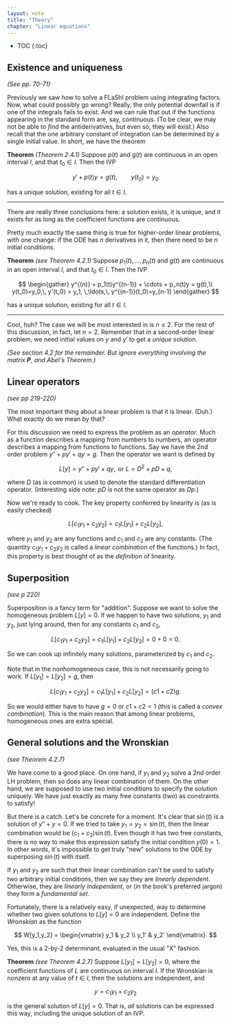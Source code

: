 ```yaml
---
layout: note
title: "Theory"
chapter: "Linear equations"
---
```

* TOC
{:toc}

## Existence and uniqueness

*(See pp. 70-71)*

Previously we saw how to solve a FLaShI problem using integrating factors. Now, what could possibly go wrong? Really, the only potential downfall is if one of the integrals fails to exist. And we can rule that out if the functions appearing in the standard form are, say, continuous. (To be clear, we may not be able to *find* the antiderivatives, but even so, they will exist.) Also recall that the one arbitrary constant of integration can be determined by a single initial value. In short, we have the theorem

**Theorem** *(Theorem 2.4.1)* Suppose $p(t)$ and $g(t)$ are continuous in an open interval $I$, and that $t_0\in I$. Then the IVP

$$
y' + p(t)y = g(t), \qquad y(t_0)=y_0
$$

has a unique solution, existing for all $t\in I$. 

---

There are really three conclusions here: a solution exists, it is unique, and it exists for as long as the coefficient functions are continuous.

Pretty much exactly the same thing is true for higher-order linear problems, with one change: if the ODE has $n$ derivatives in it, then there need to be $n$ initial conditions. 

**Theorem** *(see Theorem 4.2.1)*  Suppose $p_1(t),\ldots,p_n(t)$ and $g(t)$ are continuous in an open interval $I$, and that $t_0\in I$. Then the IVP

$$
\begin{gather}
y^{(n)} + p_1(t)y^{(n-1)} + \cdots + p_n(t)y = g(t),\\
y(t_0)=y_0,\, y'(t_0) = y_1, \,\ldots,\, y^{(n-1)}(t_0)=y_{n-1}
\end{gather}
$$

has a unique solution, existing for all $t\in I$. 

---

Cool, huh? The case we will be most interested in is $n\le 2$. For the rest of this discussion, in fact, let $n=2$. Remember that in a second-order linear problem, we need initial values on $y$ and $y'$ to get a *unique* solution. 

*(See section 4.2 for the remainder. But ignore everything involving the matrix **P**, and Abel's Theorem.)*
        
## Linear operators

*(see pp 219-220)*

The most important thing about a linear problem is that it is linear. (Duh.) What exactly do we mean by that? 

For this discussion we need to express the problem as an
*operator*. Much as a function describes a mapping from numbers to
numbers, an operator describes a mapping from functions to
functions. Say we have the 2nd order problem $y'' +py'+qy=g$. Then the operator we want is defined by 

$$
L[y] = y'' +py'+qy, \text{ or } L = D^2 + pD + q,
$$

where $D$ (as is common) is used to denote the standard differentiation operator. 
(Interesting side note: $pD$ is not the same operator as $Dp$.) 

Now we're ready to cook. The key property conferred by linearity is (as is easily checked)

$$
L[c_1y_1 + c_2y_2] = c_1 L[y_1] + c_2 L[y_2],
$$

where $y_1$ and $y_2$ are any functions and $c_1$ and $c_2$ are any constants. (The quantity $c_1y_1 + c_2y_2$ is called a *linear combination* of the functions.) In fact, this property is best thought of as the *definition* of linearity. 

## Superposition
*(see p 220)*

Superposition is a fancy term for "addition".  Suppose we want to solve the homogeneous problem $L[y]=0$. If we happen to have two solutions, $y_1$ and $y_2$, just lying around, then for any constants $c_1$ and $c_2$,

$$
L[c_1y_1 + c_2y_2] = c_1 L[y_1] + c_2 L[y_2] = 0 + 0 = 0.
$$

So we can cook up infinitely many solutions, parameterized by $c_1$ and $c_2$. 

Note that in the nonhomogeneous case, this is not necessarily going to work. If $L[y_1]=L[y_2]=g$, then 

$$
L[c_1y_1 + c_2y_2] = c_1 L[y_1] + c_2 L[y_2] = (c1+c2)g.
$$

So we would either have to have $g=0$ or $c1+c2=1$ (this is called a *convex combination*). This is the main reason that among linear problems, homogeneous ones are extra special. 

## General solutions and the Wronskian

*(see Theorem 4.2.7)*

We have come to a good place. On one hand, if $y_1$ and $y_2$ solve a 2nd order LH problem, then so does any linear combination of them. On the other hand, we are supposed to use two initial conditions to specify the solution uniquely. We have just exactly as many free constants (two) as constraints to satisfy!

But there is a catch. Let's be concrete for a moment. It's clear that
$\sin(t)$ is a solution of $y'' +y=0$. If we tried to take $y_1=y_2=\sin(t)$, then the linear combination would be $(c_1+c_2)\sin(t)$. Even though it has two free constants, there is no way to make this expression satisfy the initial condition $y(0)=1$. In other words, it's impossible to get truly "new" solutions to the ODE by superposing $\sin(t)$ with itself.

If $y_1$ and $y_2$ are such that their linear combination can't be used to satisfy two arbitrary initial conditions, then we say they are *linearly dependent*. Otherwise, they are *linearly independent*, or (in the book's preferred jargon) they form a *fundamental set*. 

Fortunately, there is a relatively easy, if unexpected, way to determine whether two given solutions to $L[y]=0$ are independent. Define the *Wronskian* as the function

$$
W[y_1,y_2] = \begin{vmatrix} y_1 & y_2 \\ y_1' & y_2' \end{vmatrix}.
$$

Yes, this is a 2-by-2 determinant, evaluated in the usual "X" fashion. 

**Theorem** *(see Theorem 4.2.7)* Suppose $L[y_1]=L[y_2]=0$, where the coefficient functions of $L$ are continuous on interval $I$. If the Wronskian is nonzero at any value of $t\in I$, then the solutions are independent, and 

$$
y = c_1 y_1+ c_2 y_2
$$

is the general solution of $L[y]=0$. That is, *all* solutions can be expressed this way, including the unique solution of an IVP.


